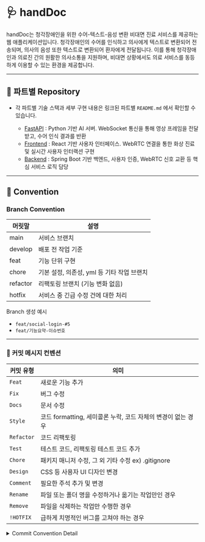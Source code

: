 # 🩺 handDoc 

handDoc는 청각장애인을 위한 수어-텍스트-음성 변환 비대면 진료 서비스를 제공하는 웹 애플리케이션입니다. 청각장애인의 수어를 인식하고 의사에게 텍스트로 변환되어 전송되며, 의사의 음성 또한 텍스트로 변환되어 환자에게 전달됩니다. 이를 통해 청각장애인과 의료진 간의 원활한 의사소통을 지원하며, 비대면 상황에서도 의료 서비스를 동등하게 이용할 수 있는 환경을 제공합니다.

---
## 📂 파트별 Repository 
- 각 파트별 기술 스택과 세부 구현 내용은 링크된 파트별 `README.md` 에서 확인할 수 있습니다.

  - [FastAPI](https://github.com/3-NoPainNoGain/FastAPI) : Python 기반 AI 서버. WebSocket 통신을 통해 영상 프레임을 전달받고, 수어 인식 결과를 반환 
  - [Frontend](https://github.com/3-NoPainNoGain/FE) : React 기반 사용자 인터페이스. WebRTC 연결을 통한 화상 진료 및 실시간 사용자 인터랙션 구현 
  - [Backend](https://github.com/3-NoPainNoGain/BE) : Spring Boot 기반 백엔드, 사용자 인증, WebRTC 신호 교환 등 핵심 서비스 로직 담당

--- 
## 📌 Convention 
### Branch Convention 
| 머릿말 | 설명 |
| --- | --- |
| main | 서비스 브랜치 |
| develop | 배포 전 작업 기준 |
| feat | 기능 단위 구현 |
| chore | 기본 설정, 의존성, yml 등 기타 작업 브랜치 | 
| refactor | 리팩토링 브랜치 (기능 변화 없음) | 
| hotfix | 서비스 중 긴급 수정 건에 대한 처리 | 

Branch 생성 예시 
- `feat/social-login-#5`
- `feat/기능요약-이슈번호`

---

### 🤝 커밋 메시지 컨벤션 

| 커밋 유형 | 의미 |
| --- | --- |
| `Feat` | 새로운 기능 추가 |
| `Fix` | 버그 수정 |
| `Docs` | 문서 수정 |
| `Style` | 코드 formatting, 세미콜론 누락, 코드 자체의 변경이 없는 경우 |
| `Refactor` | 코드 리팩토링 |
| `Test` | 테스트 코드, 리팩토링 테스트 코드 추가 |
| `Chore` | 패키지 매니저 수정, 그 외 기타 수정 ex) .gitignore |
| `Design` | CSS 등 사용자 UI 디자인 변경 |
| `Comment` | 필요한 주석 추가 및 변경 |
| `Rename` | 파일 또는 폴더 명을 수정하거나 옮기는 작업만인 경우 |
| `Remove` | 파일을 삭제하는 작업만 수행한 경우 |
| `!HOTFIX` | 급하게 치명적인 버그를 고쳐야 하는 경우 |

<details> 
<summary>Commit Convention Detail</summary>

1. 커밋 유형 지정
- 커밋 유형은 영어 대문자로 작성하기
2. 제목과 본문을 빈행으로 분리
- 커밋 유형 이후 제목과 본문을 한글로 작성하여 내용이 잘 전달될 수 있도록 할 것
- 본문에는 변경한 내용과 이유 설명 (어떻게 보다는 무엇 & 왜를 설명)
3. 제목 첫 글자는 대문자로, 끝에는 `.` 금지
4. 제목은 영문 기준 50자 이내로 할 것
5. 마지막에 이슈번호 추가하기
6. 자신의 코드가 직관적으로 바로 파악할 수 있다고 생각하지 말자
7. 여러 가지 항목이 있다면 글머리 기호를 통해 가독성 높이기
```
- 변경 내용 1
- 변경 내용 2
- 변경 내용 3
```
8. 예시
```
BE
커밋유형: 기능 설명 (#이슈번호)
ex) Feat: 로그인 기능 구현 (#5)

FE
커밋유형: 기능 설명 (#이슈번호)
ex) Feat: 로그인 기능 구현 (#5)
```
</details>
